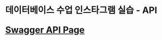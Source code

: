 <h1> 데이터베이스 수업 인스타그램 실습 - API
<a href="http://3.39.56.248:8080/swagger-ui/index.html#/"><p>Swagger API Page</p></a>
